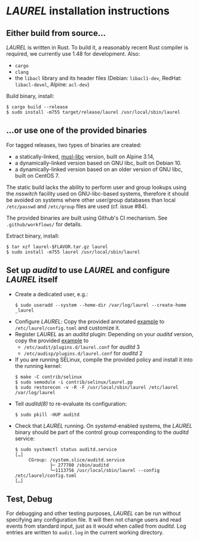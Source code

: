 # _LAUREL_ installation instructions

## Either build from source…

_LAUREL_ is written in Rust. To build it, a reasonably recent Rust compiler is required, we currently use 1.48 for development. Also:
- `cargo`
- `clang`
- the `libacl` library and its header files (Debian: `libacl1-dev`, RedHat: `libacl-devel`, Alpine: `acl-dev`)

Build binary, install:
``` console
$ cargo build --release
$ sudo install -m755 target/release/laurel /usr/local/sbin/laurel
```

## …or use one of the provided binaries

For tagged releases, two types of binaries are created:

- a statically-linked, [musl-libc](https://musl.libc.org) version, built on Alpine 3.14,
- a dynamically-linked version based on GNU libc, built on Debian 10.
- a dynamically-linked version based on an older version of GNU libc, built on CentOS 7.

The static build lacks the ability to perform user and group lookups using the _nsswitch_ facility used on GNU-libc-based systems, therefore it should be avoided on systems where other user/group databases than local `/etc/passwd` and `/etc/group` files are used (cf. issue #84).

The provided binaries are built using Github's CI mechanism. See `.github/workflows/` for details.

Extract binary, install:
``` console
$ tar xzf laurel-$FLAVOR.tar.gz laurel
$ sudo install -m755 laurel /usr/local/sbin/laurel
```

## Set up _auditd_ to use _LAUREL_ and configure _LAUREL_ itself

- Create a dedicated user, e.g.:
    ``` console
    $ sudo useradd --system --home-dir /var/log/laurel --create-home _laurel
    ```
- Configure _LAUREL_: Copy the provided annotated [example](etc/laurel/config.toml) to `/etc/laurel/config.toml` and customize it.
- Register _LAUREL_ as an _auditd_ plugin: Depending on your _auditd_ version, copy the provided [example](etc/audit/plugins.d/laurel.conf) to
    - `/etc/audit/plugins.d/laurel.conf` for _auditd_ 3
    - `/etc/audisp/plugins.d/laurel.conf` for _auditd_ 2
- If you are running SELinux, compile the provided policy and install it into the running kernel:
    ``` console
    $ make -C contrib/selinux
    $ sudo semodule -i contrib/selinux/laurel.pp
    $ sudo restorecon -v -R -F /usr/local/sbin/laurel /etc/laurel /var/log/laurel
    ```
- Tell _auditd(8)_ to re-evaluate its configuration:
    ``` console
    $ sudo pkill -HUP auditd
    ```
- Check that _LAUREL_ running. On _systemd_-enabled systems, the _LAUREL_ binary should be part of the control group corresponding to the _auditd_ service:
    ``` console
    $ sudo systemctl status auditd.service
    […]
         CGroup: /system.slice/auditd.service
                 ├─ 277780 /sbin/auditd
                 └─1113756 /usr/local/sbin/laurel --config /etc/laurel/config.toml
    […]
    ```

## Test, Debug

For debugging and other testing purposes, _LAUREL_ can be run without specifying any configuration file. It will then not change users and read events from standard input, just as it would when called from _auditd_. Log entries are written to `audit.log` in the current working directory.
